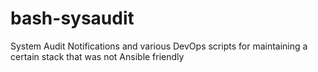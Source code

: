 # bash-sysaudit
System Audit Notifications and various DevOps scripts for maintaining a certain stack that was not Ansible friendly 

